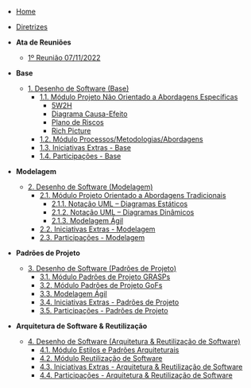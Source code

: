 <!-- docs/_sidebar.md -->

- [Home](/)
- [Diretrizes](/docs/Diretrizes/Diretrizes.md)

- **Ata de Reuniões**
  - [1º Reunião 07/11/2022](/Ata/1reuniao.md)

- **Base**
  - [1. Desenho de Software (Base)](/Base/1.Base.md)
    - [1.1. Módulo Projeto Não Orientado a Abordagens Específicas](/Base/1.1.AbordagemNaoEspecifica.md)
      - [5W2H](/Base/AbordagemNaoEspecifica/5w2h.md)
      - [Diagrama Causa-Efeito](/Base/AbordagemNaoEspecifica/CausaEfeito.md)
      - [Plano de Riscos](/Base/AbordagemNaoEspecifica/PlanoDeRiscos.md)
      - [Rich Picture](/Base/AbordagemNaoEspecifica/RichPicture.md)
    - [1.2. Módulo Processos/Metodologias/Abordagens](/docs/Base/1.2.ProcessosMetodologiasAbordagens.md)
    - [1.3. Iniciativas Extras - Base](/docs/Base/1.3.IniciativasExtras.md)
    - [1.4. Participações - Base](/docs/Base/1.4.ParticipacoesBase.md)

- **Modelagem**
  - [2. Desenho de Software (Modelagem)](/docs/Modelagem/2.Modelagem.md)
    - [2.1. Módulo Projeto Orientado a Abordagens Tradicionais](/docs/Modelagem/2.1.ModelagemTradicional.md)
      - [2.1.1. Notação UML – Diagramas Estáticos](/docs/Modelagem/2.1.1.UMLEstaticos.md)
      - [2.1.2. Notação UML – Diagramas Dinâmicos](/docs/Modelagem/2.1.2.UMLDinamicos.md)
      - [2.1.3. Modelagem Ágil](/docs/Modelagem/2.1.3.Agil.md)
    - [2.2. Iniciativas Extras - Modelagem](/docs/Modelagem/2.2.IniciativasExtras.md)
    - [2.3. Participações - Modelagem](/docs/Modelagem/2.3.ParticipacoesModelagem.md)

- **Padrões de Projeto**
  - [3. Desenho de Software (Padrões de Projeto)](/docs/PadroesDeProjeto/3.PadroesDeProjeto.md)
    - [3.1. Módulo Padrões de Projeto GRASPs](/docs/PadroesDeProjeto/3.1.GRASPs.md)
    - [3.2. Módulo Padrões de Projeto GoFs](/docs/PadroesDeProjeto/3.2.GoFs.md)
    - [3.3. Modelagem Ágil](/docs/PadroesDeProjeto/3.3.PadroesExtra.md)
    - [3.4. Iniciativas Extras - Padrões de Projeto](/docs/PadroesDeProjeto/3.4.IniciativasExtras.md)
    - [3.5. Participações - Padrões de Projeto](/docs/PadroesDeProjeto/3.5.ParticipacoesPadroes.md)

- **Arquitetura de Software & Reutilização**
  - [4. Desenho de Software (Arquitetura & Reutilização de Software)](/docs/ArquiteturaReutilizacao/4.ArquiteturaReutilizacao.md)
    - [4.1. Módulo Estilos e Padrões Arquiteturais](/docs/ArquiteturaReutilizacao/4.1.PadroesArquiteturais.md)
    - [4.2. Módulo Reutilização de Software](/docs/ArquiteturaReutilizacao/4.2.ReutilizacaoDeSoftware.md)
    - [4.3. Iniciativas Extras - Arquitetura & Reutilização de Software](/docs/ArquiteturaReutilizacao/4.3.IniciativasExtras.md)
    - [4.4. Participações - Arquitetura & Reutilização de Software](/docs/ArquiteturaReutilizacao/4.4.ParticipacoesArqReutilizacao.md)
